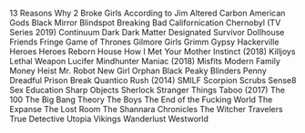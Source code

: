 13 Reasons Why
2 Broke Girls
According to Jim
Altered Carbon
American Gods
Black Mirror
Blindspot
Breaking Bad
Californication
Chernobyl (TV Series 2019)
Continuum
Dark
Dark Matter
Designated Survivor
Dollhouse
Friends
Fringe
Game of Thrones
Gilmore Girls
Grimm
Gypsy
Hackerville
Heroes
Heroes Reborn
House
How I Met Your Mother
Instinct (2018)
Killjoys
Lethal Weapon
Lucifer
Mindhunter
Maniac (2018)
Misfits
Modern Family
Money Heist
Mr. Robot
New Girl
Orphan Black
Peaky Blinders
Penny Dreadful
Prison Break
Quantico
Rush (2014)
SMILF
Scorpion
Scrubs
Sense8
Sex Education
Sharp Objects
Sherlock
Stranger Things
Taboo (2017)
The 100
The Big Bang Theory
The Boys
The End of the Fucking World
The Expanse
The Lost Room
The Shannara Chronicles
The Witcher
Travelers
True Detective
Utopia
Vikings
Wanderlust
Westworld